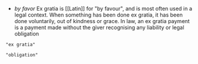 - _by favor_
Ex gratia is [[Latin]] for "by favour", and is most often used in a legal context. When something has been done ex gratia, it has been done voluntarily, out of kindness or grace. In law, an ex gratia payment is a payment made without the giver recognising any liability or legal obligation

```query
"ex gratia"
```

```query 2021-09-27 18:00
"obligation"
```